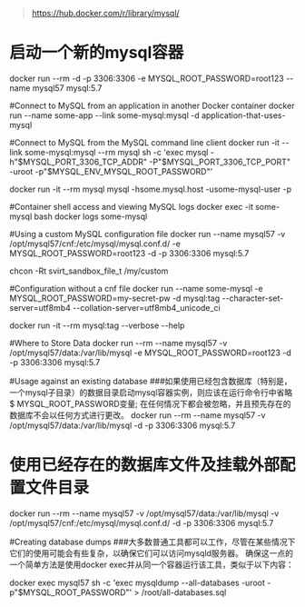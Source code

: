 
>https://hub.docker.com/r/library/mysql/

# 启动一个新的mysql容器
docker run --rm -d -p 3306:3306 -e MYSQL_ROOT_PASSWORD=root123 --name mysql57 mysql:5.7


#Connect to MySQL from an application in another Docker container
docker run --name some-app --link some-mysql:mysql -d application-that-uses-mysql


#Connect to MySQL from the MySQL command line client
docker run -it --link some-mysql:mysql --rm mysql sh -c 'exec mysql -h"$MYSQL_PORT_3306_TCP_ADDR" -P"$MYSQL_PORT_3306_TCP_PORT" -uroot -p"$MYSQL_ENV_MYSQL_ROOT_PASSWORD"'

docker run -it --rm mysql mysql -hsome.mysql.host -usome-mysql-user -p


#Container shell access and viewing MySQL logs
docker exec -it some-mysql bash
docker logs some-mysql

#Using a custom MySQL configuration file
docker run --name mysql57 -v /opt/mysql57/cnf:/etc/mysql/mysql.conf.d/ -e MYSQL_ROOT_PASSWORD=root123 -d -p 3306:3306 mysql:5.7

chcon -Rt svirt_sandbox_file_t /my/custom

#Configuration without a cnf file
docker run --name some-mysql -e MYSQL_ROOT_PASSWORD=my-secret-pw -d mysql:tag --character-set-server=utf8mb4 --collation-server=utf8mb4_unicode_ci

docker run -it --rm mysql:tag --verbose --help
 
#Where to Store Data
docker run --rm --name mysql57 -v /opt/mysql57/data:/var/lib/mysql -e MYSQL_ROOT_PASSWORD=root123 -d -p 3306:3306 mysql:5.7


#Usage against an existing database
###如果使用已经包含数据库（特别是，一个mysql子目录）的数据目录启动mysql容器实例，则应该在运行命令行中省略$ MYSQL_ROOT_PASSWORD变量; 在任何情况下都会被忽略，并且预先存在的数据库不会以任何方式进行更改。
docker run --rm --name mysql57 -v /opt/mysql57/data:/var/lib/mysql -d -p 3306:3306 mysql:5.7



# 使用已经存在的数据库文件及挂载外部配置文件目录
docker run --rm --name mysql57 -v /opt/mysql57/data:/var/lib/mysql -v /opt/mysql57/cnf:/etc/mysql/mysql.conf.d/ -d -p 3306:3306 mysql:5.7



#Creating database dumps
###大多数普通工具都可以工作，尽管在某些情况下它们的使用可能会有些复杂，以确保它们可以访问mysqld服务器。 确保这一点的一个简单方法是使用docker exec并从同一个容器运行该工具，类似于以下内容：

docker exec mysql57 sh -c 'exec mysqldump --all-databases -uroot -p"$MYSQL_ROOT_PASSWORD"' > /root/all-databases.sql






















